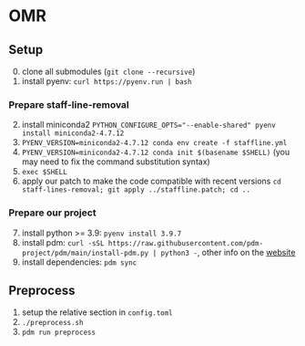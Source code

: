 # OMR

## Setup

0. clone all submodules (`git clone --recursive`)
1. install pyenv: `curl https://pyenv.run | bash`

### Prepare staff-line-removal
2. install miniconda2 `PYTHON_CONFIGURE_OPTS="--enable-shared" pyenv install miniconda2-4.7.12`
3. `PYENV_VERSION=miniconda2-4.7.12 conda env create -f staffline.yml`
4. `PYENV_VERSION=miniconda2-4.7.12 conda init $(basename $SHELL)` (you may need to fix the command substitution syntax)
5. `exec $SHELL`
6. apply our patch to make the code compatible with recent versions `cd staff-lines-removal; git apply ../staffline.patch; cd ..`

### Prepare our project
7. install python >= 3.9: `pyenv install 3.9.7`
8. install pdm: `curl -sSL https://raw.githubusercontent.com/pdm-project/pdm/main/install-pdm.py | python3 -`, other info on the [website](https://pdm.fming.dev/)
9. install dependencies: `pdm sync`

## Preprocess

1. setup the relative section in `config.toml`
2. `./preprocess.sh`
3. `pdm run preprocess`
